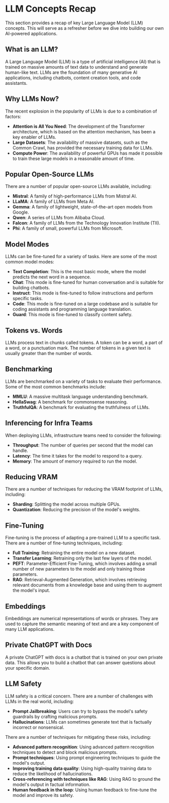





# LLM Concepts Recap

This section provides a recap of key Large Language Model (LLM) concepts. This will serve as a refresher before we dive into building our own AI-powered applications.

## What is an LLM?

A Large Language Model (LLM) is a type of artificial intelligence (AI) that is trained on massive amounts of text data to understand and generate human-like text. LLMs are the foundation of many generative AI applications, including chatbots, content creation tools, and code assistants.

## Why LLMs Now?

The recent explosion in the popularity of LLMs is due to a combination of factors:

*   **Attention is All You Need**: The development of the Transformer architecture, which is based on the attention mechanism, has been a key enabler of LLMs.
*   **Large Datasets**: The availability of massive datasets, such as the Common Crawl, has provided the necessary training data for LLMs.
*   **Compute Power**: The availability of powerful GPUs has made it possible to train these large models in a reasonable amount of time.

## Popular Open-Source LLMs

There are a number of popular open-source LLMs available, including:

*   **Mistral**: A family of high-performance LLMs from Mistral AI.
*   **LLaMA**: A family of LLMs from Meta AI.
*   **Gemma**: A family of lightweight, state-of-the-art open models from Google.
*   **Qwen**: A series of LLMs from Alibaba Cloud.
*   **Falcon**: A family of LLMs from the Technology Innovation Institute (TII).
*   **Phi**: A family of small, powerful LLMs from Microsoft.

## Model Modes

LLMs can be fine-tuned for a variety of tasks. Here are some of the most common model modes:

*   **Text Completion**: This is the most basic mode, where the model predicts the next word in a sequence.
*   **Chat**: This mode is fine-tuned for human conversation and is suitable for building chatbots.
*   **Instruct**: This mode is fine-tuned to follow instructions and perform specific tasks.
*   **Code**: This mode is fine-tuned on a large codebase and is suitable for coding assistants and programming language translation.
*   **Guard**: This mode is fine-tuned to classify content safety.

## Tokens vs. Words

LLMs process text in chunks called tokens. A token can be a word, a part of a word, or a punctuation mark. The number of tokens in a given text is usually greater than the number of words.

## Benchmarking

LLMs are benchmarked on a variety of tasks to evaluate their performance. Some of the most common benchmarks include:

*   **MMLU**: A massive multitask language understanding benchmark.
*   **HellaSwag**: A benchmark for commonsense reasoning.
*   **TruthfulQA**: A benchmark for evaluating the truthfulness of LLMs.

## Inferencing for Infra Teams

When deploying LLMs, infrastructure teams need to consider the following:

*   **Throughput**: The number of queries per second that the model can handle.
*   **Latency**: The time it takes for the model to respond to a query.
*   **Memory**: The amount of memory required to run the model.

## Reducing VRAM

There are a number of techniques for reducing the VRAM footprint of LLMs, including:

*   **Sharding**: Splitting the model across multiple GPUs.
*   **Quantization**: Reducing the precision of the model's weights.

## Fine-Tuning

Fine-tuning is the process of adapting a pre-trained LLM to a specific task. There are a number of fine-tuning techniques, including:

*   **Full Training**: Retraining the entire model on a new dataset.
*   **Transfer Learning**: Retraining only the last few layers of the model.
*   **PEFT**: Parameter-Efficient Fine-Tuning, which involves adding a small number of new parameters to the model and only training those parameters.
*   **RAG**: Retrieval-Augmented Generation, which involves retrieving relevant documents from a knowledge base and using them to augment the model's input.

## Embeddings

Embeddings are numerical representations of words or phrases. They are used to capture the semantic meaning of text and are a key component of many LLM applications.

## Private ChatGPT with Docs

A private ChatGPT with docs is a chatbot that is trained on your own private data. This allows you to build a chatbot that can answer questions about your specific domain.

## LLM Safety

LLM safety is a critical concern. There are a number of challenges with LLMs in the real world, including:

*   **Prompt Jailbreaking**: Users can try to bypass the model's safety guardrails by crafting malicious prompts.
*   **Hallucinations**: LLMs can sometimes generate text that is factually incorrect or nonsensical.

There are a number of techniques for mitigating these risks, including:

*   **Advanced pattern recognition**: Using advanced pattern recognition techniques to detect and block malicious prompts.
*   **Prompt techniques**: Using prompt engineering techniques to guide the model's output.
*   **Improving training data quality**: Using high-quality training data to reduce the likelihood of hallucinations.
*   **Cross-referencing with techniques like RAG**: Using RAG to ground the model's output in factual information.
*   **Human feedback in the loop**: Using human feedback to fine-tune the model and improve its safety.


